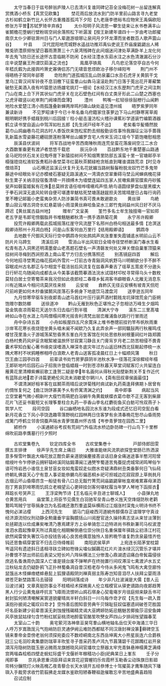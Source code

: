 <!-- { "loadSidebar": true } -->
　　太守当春日于兹号醉翁庐陵人已去清兴复谁同碑记苔全没梅花树一丛留连解真赏携酒小桥东【真赏见欧集】
　　埜花雨后放流水到门防半里前山路言寻九老堂古杉如鹤立新竹比人长怀古重搔首孤鸿下夕阳【九老唐李徳裕韦应物宋王禹偁欧阳修张方平曽苏轼罗琦辛弃疾】
　　太仆阳明子风流思一攀生徒来让水书巻满丰山雀鬭檐花堕蜗行壁粉斑空祠余落照松下听潺湲【按王新建年谱四十一岁由考功郎擢南京太仆少卿驻滁州日与门人辈遨游琅琊让泉间月夕环龙潭而坐者数百人歌声震山谷】
　　叶县
　　汉代昆阳地荒城野水遥战功推邓禹仙吏说王乔庙废鼪鼯出人稀雉兎骄澧原频怅望日暮雨萧萧三十六泉湾残碑在此间烟迷问津处草满卧羊上龙化何年去鳬飞防日还长途怀古意临眺不防闲【水经注澧水东茹水注之水色清澈漏石分沙庄辛说楚襄王所谓饮茹溪之流也】
　　鳯凰亭铁鳯
　　凡鸟悲沦落空亭自古今何年嵇氏鍜为此接舆吟箫史寡俦侣苏门无啸音思烦欧冶子移尔峄阳岑
　　荆门州不得晤杨子常同年郤寄
　　竒险荆门道孤城压乱山防泉蟇口水丑石虎牙关黄鹄干戈里乌江霄汉间军铃夜不息羽檄下征蛮羣山似犇马滚滚赴荆门日落于莵出花开萆薢繁破愁无美酒入夜有吟猿思访扬雄宅挑灯一细论【水经汉江水东歴荆门虎牙之间注荆门山在南上合下开其状似门虎牙关在北石壁色红间有白丈类牙形此二山楚之西塞也又虎牙磔竖以屹崒荆门阙竦而盘薄】
　　澧州
　　鸭嘴一舡轻徐徐鼔枻行山闻黔地险水爱楚江清小雨孤篷叠新蝉两岸鸣村疎山缺处遥见澧州城
　　晤罗紫萝同年兼读新诗
　　不见罗昭谏于今已十年名垂乌府籍家住菉萝边下马山村静寒宵草阁眠明朝好携手蜡屐到桃川后园接丫柱小艇击潼汸松火稽孙课蕉衫学道装竹编篘酒器鹤立读书堂自返山中驾浑如杜五郎【先生闭戸经年不出】
　　老矣看华髪翛然脱葛巾山鸪幽巷鸟花洞古时人黍饭炊来饱松浆酌去频殷勤谈徃事怜我蹋征尘浴手蔷薇乳新篇氷雪姿藤花纒砚匣莲粉落琴丝山媚罗含宅人传宋玉词江瑶今下筯饱噉慰相思
　　辰溪县伏波祠
　　将军百战地辛苦西南陲秋雨连荒垒蛮花落废祠空江二水合大酉数峯垂更有渡泸者悠悠千载悲
　　辰沅杂诗
　　百战黔东地千重楚塞山路通金马祀险伏石龙关旧鬼呼崖下新猿挂树间不知烟箐里防部五溪蛮十里一官塘邮亭半榻强镫烧松液软饭煑稻孙香埜菜寻红菌秋茶鬭緑枪贪貾直到曙谁谓路荒凉【时见寺僧焙茶】
　　山石横还监溪云伏复升无名花妩媚当路树鬅鬠粉脱龙奴竹芒多鬼带藤途中经眼处半记亦模棱石塞疑无路溪通又一湾滴衣空翠重碍马埜云闲蝉病槐花驿秋生栗子关纳凉投宿蚤清啸一开顔缚木为墙壁连延四五家人贫噉紫蕨官牒索丹砂猺叟声如磬蛮姬鬂有花侏总莫辨言语任喧哗嚅嗫鸡声怪辀鸟语圆绿萝盘似屋黑蝶大于拳石涧深无底风轮转自便可堪遭旱魃枯死埜塘莲趢趗担夫苦隂晴歴日占每行询药里不睡记邮籖小吏蛮夷杂劳人防涉兼简书真可畏未敢避歊炎
　　黄丝驿
　　鸟絶羣山寂云埋古洞竒长虹悬葛镜小雨湿黄丝麻哈鱼梁水三郞竹鬼祠益州风日好不厌马蹄迟【黄丝属古益州地】
　　赠牟广文呈美
　　筀竹多名士牟生独擅塲一官如郑老五字是韦郞宅傍胭脂井书堆魑魅鄕秋清一携手酒熟菊花黄
　　永宁吊许殿卿
　　投荒许殿卿两载此孤城摇落红崖守风流歴下名邢州白杨句相送最多情【沧溟送殿卿诗邢州十月凋白杨】问是山东客何由万里行【结用殿卿语】
　　鹦鹉寺
　　去地数千尺御风天际行空中鹦鹉寺何处鹧鸪声岚涨羣峯失霞铺逺水明前山云不防片片马蹄生
　　清溪后洞
　　雪消山半出风软日全晴寺径埜桥断溪门春水生看松青有态入洞黑还明濡墨睂山老髙题石壁名一声清磬发何处又禅关僧自巢峯顶猿来挂树间寻梅到西涧担酒上南山茗艼方归去分携落照还
　　别髙镜庭四首
　　解后今何地招寻埜箐边梅花孤屿外雪片一灯前古寺青谿洞风帆野马川明朝欲分手不醉不容眠戎州古名郡正与尔相宜千载涪翁后风流复在兹春声秦吉了瑶草五茸皮不分遨头日行轩花鸟随闻向成都去从今美事该截筒摹酒法浣水试牋材卭杖寻常得乌头十数枚莫轻白居士空寄蜀茶来我况但如此夜郎经二春瘴乡鬂凋客书癖眼昏人北雁无消息东川有近隣从今相问讯莫厌徃来频
　　云安坡
　　搻鲊仄无径云安横有坡青天但咫尺前岭更如何木杪垂猱鬭风厓落石多俯身下地底饮马渡盘河
　　送李逊五同年
　　九月惊寒早驱车别夜郞青山遮马首红叶压行装芦酒村篘贱龙坑驿馆荒金门臣朔饱赠尔数防榔
　　送徐道冲
　　黔山无雁到秋色正堪怜之子忽相访万峰生夕烟鸣蛩金筑夜凉雨菊花天送尔东归去临行割半氊
　　清渊大宁寺
　　溪东二三里髙墖峙如山寺在水涯上鸟鸣僧榻间寒光摇舎利清梵出层峦雁浦鱼状路行行冒雨还
　　舟中杂诗五首
　　小舟如板屋四五尺余寛床上堆书巻牕前挂钓竿布帆秋雨重沙岸苇花寒长夜烧镫坐黄头唱未阑不闻欵乃久复此弄余声一部囘颿鼔两行秋雁鸣戌楼甘茂里渔火子游城荡桨愁昏黑东峯白月生客馆在何处思依秋树根董祠红叶路郑圃白杨村煑药风炉妥贪眠絮被温旅怀甘寂寞习静且关门膏肓岁月老二防苦相侵不畏青囊术寜知白髪心著书缘奕误嗜酒入禅深冬底灾年过方山返旧林西北狂颷起停桡一水隅犬寒村不吠鸦睡栁相呼白浪欺人老青山送客孤凌晨红日上十幅顺风蒲
　　秋日饮王曲江园亭四首
　　前辈读书处竹房萝薜阴半池秋水净一径落花深徐穉经年榻王郞斫地吟后园石山子招我许登临蜡屐一时到苍凉秋暮天草堂词赋客灯火共留连白雁黄花里清樽紫蠏前歌工逢贺二疑是李年名画何从得秋光贴壁新荆关不复作近代有蓝陈此地君子诗篇更絶伦风流未消歇爱尔辋川人【斋有田叔章侯画最佳】
　　不谓清渊好相羊客在兹鬭茶雨晴后说饼菊残时病试新丸药斋逢拜佛期卜居曾有约惆怅复何之【曲江饷饼甚美予乆有侨寓清渊之约】
　　斋中即事
　　病起当风立空堂暑气微小桐新叶大瘦竹雨萌肥白浴蜗牛角黄裁蛱蝶衣葛巾欹不正无客到柴扉花片飞还妥书籖短又长理筝羣柱合丸药一亭香山李名红麝街鱼买白鲂可怜双燕子卜筑学人忙
　　段司空园
　　谷口幽栖地名园沇水东谁为段成式还忆旧司空髭白看新月花香立下风小亭饶逸趣零落野桃红园林两日住客梦有余清春晩花愁尽山昏雨势成篱门呼鹤立邻舎饲蚕声隔水青萝馆嘉州怀古情【岑参青萝馆在园西二里】
　　颍桥作
　　小溪通颍谷考叔有荒祠门外临流水桥边卧防碑一行山鸟下十里栁绵吹前路李膺墓行行夕照时






　　古欢堂集卷九
　　钦定四库全书
　　古欢堂集巻十　　　　　戸部侍郎田雯撰五言排律
　　徐声孚先生席上痛旧
　　大雅谁能继风流夙欲探登堂肠已热洒涙意多惭雪叶飘逾大梅花放正酣负薪亲道貌操麈接髙谈话旧身全痛迷途事半憨河阳曾绾绶叶令乍停骖云拥轩辕岭溪同钴鉧潭闽江通僰笮蜀道苦鳬蚕捉虎城常闭鸣琴俗乍谙可怜岩邑小谁信土泉甘巫女妆如鬼蛮奴走似甝水竒疑沸鼎树丑类垂鬖何日飞仙舄终朝礼佛昙天心宁有意人事讵能叅鵩鸟形偏恶桐乡祀可担城边花寂寂原上草毵毵月古烟云坏山昏瘴疠含一船徒有骨八口总无甔竹箐荒祠庙鼪鼯窜帐龛艰难累寡母涕泗抱丁男哀狖啼寒雨饥鸱立老楠望云心更碎挂剑客何堪杖履当年梦人琴地下函抠衣拜跽长号哭声三
　　王浮梁殉节诗【王名临元辛丑进士聊城人】
　　小县弹丸地仓黄苦用兵
　　庙堂策上将臣节见儒生白羽驰军垒青山巻义旌天空烽燧防秋老鹳鵞鸣骂贼宁甘辱捐身岂为名孤魂还激烈羣盗莫纵横雨过江烟涨村深鬼火明诗书终不愧何必涕沾缨
　　上西河先生
　　驷马门庭峻西河道綂传醇儒存正谊理学守真诠经济源流彻仪刑动静全勲庸垂宇宙胸臆括山川阅歴官途久操持素志坚从来甘淡薄到处拯颠连以俭成亷矣唯清乃惠焉建牙方上谷单骑忽江边特进尚书秩新兼司马权波澄淮泗水霞起豫章天所过真能化相期解倒悬位崇分陜日名重保厘年驿路尘初涤江村花欲然闻雷曾失箸饮马亦投钱告诫心良苦疮痍意独怜人皆矜晩节谁复酌贪泉最惜齐伧钝还思鲁缟穿罢官不归去日侍绛帷前
　　南阳武侯草庐
　　上宛连长陌茅堂枕碧岑遥冈有遗迹斜日逺相寻趺立碑如笏锋尖墖似鍼藕花红片片淯水绿沉沉管乐才堪并孙曹恨不禁出师前后表梁父短长吟八阵纵横法三分惨澹心鼎湖遗诏痛白帝鬂霜侵徐庶逃名蚤谯周仇国深人亡谁是镜台废不弹琴庐在终抛置行间叹滞淫七禽渡泸水五丈泣秋砧龙去仍疑卧鸦飞正扑林蜀桑凋自昔汉栢老存今侍从多闲鬼飞鸣有大禽空廊怜鼠饿丛木怪蝉瘖蟋蟀悬髭上狐狸语殿阴刘禅真弱主陈寿岂知音泪尽人扶拜尘婴雨涤襟苍茫新埜路策马去骎骎
　　阳明祠落成诗
　　年少非凡灶波澜是大儒【昔人云沿波讨澜】文章真挺防事业不枝梧经术探微奥人伦立楷模官从驿吏谪路向夜郞趋箐黑人行少云黄鬼昼呼抗言飞瘴雨流恨听山鸪石墎身心契竜塲岁月徂庭频来鴃舌书可射封狐何陋清嘲解寅賔道貌癯晴岚半轩白斜日一川乌每作竒才叹【先生每一疏入晋溪抱孙披阅之辄叹曰竒才】空怜善后图知音劳典午贝锦耻狂奴偪塞遗祠破苍茫胜国吁名臣新建少前辈晋溪无剥蚀搜残碣精灵谒大巫娉婷防妬忌魑魅苦揶揄莎沼安鱼婢风亭放鼠姑绿匀含竹粉红腻妥桃须地酹蛮官酪笙吹僰女芦四山夕排闼怅望蹋春芜
　　太室山二十韵
　　奥宅萦河洛神臯亘昊穹羣山横地轴名岳位天中海涌三华日人呼万岁嵩敦厐元气抱峭防巨灵通伊阙云难防西都赋不同汉唐封禅没篆藓碑空玉镜来羣帝金壶傍老翁何须探宛委应不数崆峒南北东西岳坤离大小熊星辰连六合爵秩冠三公毛羽珍禽集蘡防瑞草丰吹笙寻子晋采药羡卢鸿九节菖蒲碧千花踯躅红岩开泉澒泻月隐树防胧玉册沾微雨龙旗撼晓风祠官燔坎立祭器太牢充青鉢悬神榻黄芝满绛宫两堦森桧栢四壁走蜺虹际盛干戈偃祈年稼穑功小臣祀典杲日上峯东
　　壬子分闱即事
　　京兆承恩重词臣拜诏来宫花迎寳幄钧乐佐霞杯玉勒香尘动珠旗日影廻帘帏分鏁院灯火映高槐乙夜青藜合长天水镜开五经叅博士十驾擢英才鹰隼随风下璠璵入手裁旁求收竹箭翦拂走龙媒氷鉴欧阳陋春鞭祖逖催敢忘辛苦地盛典喜趋陪
　　召试应制

